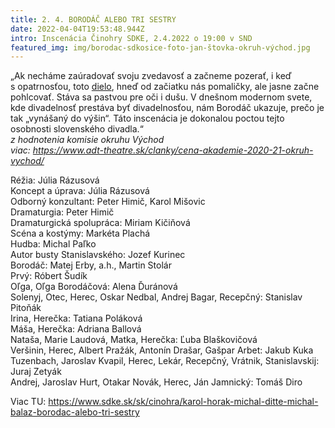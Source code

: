 ```yaml
---
title: 2. 4. BORODÁČ ALEBO TRI SESTRY
date: 2022-04-04T19:53:48.944Z
intro: Inscenácia Činohry SDKE, 2.4.2022 o 19:00 v SND
featured_img: img/borodac-sdkosice-foto-jan-štovka-okruh-východ.jpg
---
```

„Ak necháme zaúradovať svoju zvedavosť a začneme pozerať, i keď s opatrnosťou, toto [dielo](https://www.sdke.sk/sk/cinohra/karol-horak-michal-ditte-michal-balaz-borodac-alebo-tri-sestry), hneď od začiatku nás pomaličky, ale jasne začne pohlcovať. Stáva sa pastvou pre oči i dušu. V dnešnom modernom svete, kde divadelnosť prestáva byť divadelnosťou, nám Borodáč ukazuje, prečo je tak „vynášaný do výšin“. Táto inscenácia je dokonalou poctou tejto osobnosti slovenského divadla.“\
*z hodnotenia komisie okruhu Východ*\
*viac: https://www.adt-theatre.sk/clanky/cena-akademie-2020-21-okruh-vychod/*

Réžia: Júlia Rázusová\
Koncept a úprava: Júlia Rázusová\
Odborný konzultant: Peter Himič, Karol Mišovic\
Dramaturgia: Peter Himič\
Dramaturgická spolupráca: Miriam Kičiňová\
Scéna a kostýmy: Markéta Plachá\
Hudba:	Michal Paľko\
Autor busty Stanislavského: Jozef Kurinec\
Borodáč: Matej Erby, a.h., Martin Stolár\
Prvý: Róbert Šudík\
Oľga, Oľga Borodáčová: Alena Ďuránová\
Solenyj, Otec, Herec, Oskar Nedbal, Andrej Bagar, Recepčný: Stanislav Pitoňák\
Irina, Herečka: Tatiana Poláková\
Máša, Herečka: Adriana Ballová\
Nataša, Marie Laudová, Matka, Herečka: Ľuba Blaškovičová\
Veršinin, Herec, Albert Pražák, Antonín Drašar, Gašpar Arbet: Jakub Kuka\
Tuzenbach, Jaroslav Kvapil, Herec, Lekár, Recepčný, Vrátnik, Stanislavskij: Juraj Zetyák\
Andrej, Jaroslav Hurt, Otakar Novák, Herec, Ján Jamnický:	Tomáš Diro

Viac TU: https://www.sdke.sk/sk/cinohra/karol-horak-michal-ditte-michal-balaz-borodac-alebo-tri-sestry